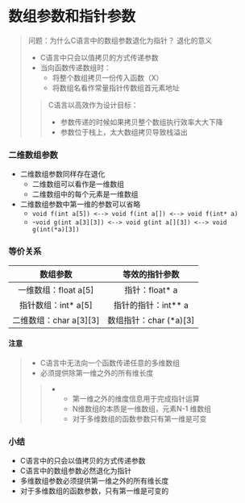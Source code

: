 <!--
 * @Author: your name
 * @Date: 2021-09-24 13:40:36
 * @LastEditTime: 2021-09-24 15:36:56
 * @LastEditors: Please set LastEditors
 * @Description: In User Settings Edit
 * @FilePath: /WorkSpace/C/C进阶/13数组参数和指针参数.md
-->

# 数组参数和指针参数

> 问题：为什么C语言中的数组参数退化为指针？
> 退化的意义
>
> - C语言中只会以值拷贝的方式传递参数
> - 当向函数传递数组时：
>   - 将整个数组拷贝一份传入函数（X）
>   - 将数组名看作常量指针传数组首元素地址
>
>> C语言以高效作为设计目标：
>>
>> - 参数传递的时候如果拷贝整个数组执行效率大大下降
>> - 参数位于栈上，太大数组拷贝导致栈溢出

### 二维数组参数

- 二维数组参数同样存在退化
  - 二维数组可以看作是一维数组
  - 二维数组中的每个元素是一维数组
- 二维数组参数中第一维的参数可以省略
  - ```void f(int a[5]) <--> void f(int a[]) <--> void f(int* a)```
  - -```void g(int a[3][3]) <--> void g(int a[][3]) <--> void g(int(*a)[3])```

### 等价关系

|数组参数|等效的指针参数|
|:-----------:| :-------------:|
|一维数组：float a[5]|指针：float* a|
|指针数组：int* a[5]|指针的指针：int** a|
|二维数组：char a[3][3]|数组指针：char (*a)[3]|

#### 注意

> - C语言中无法向一个函数传递任意的多维数组
> - 必须提供除第一维之外的所有维长度
>
>> -
>>   - 第一维之外的维度信息用于完成指针运算
>>   - N维数组的本质是一维数组，元素N-1 维数组
>>   - 对于多维数组的函数参数只有第一维是可变

### 小结

- C语言中的只会以值拷贝的方式传递参数
- C语言中的数组参数必然退化为指针
- 多维数组参数必须提供第一维之外的所有维长度
- 对于多维数组的函数参数，只有第一维是可变的
